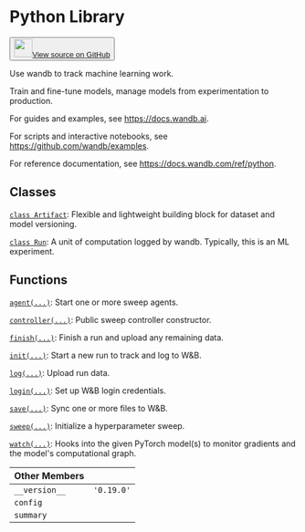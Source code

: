 # Python Library

<!-- Insert buttons and diff -->


<p><button style={{display: 'flex', alignItems: 'center', backgroundColor: 'white', border: '1px solid #ddd', padding: '10px', borderRadius: '6px', cursor: 'pointer', boxShadow: '0 2px 3px rgba(0,0,0,0.1)', transition: 'all 0.3s'}}><a href='https://www.github.com/wandb/wandb/tree/v0.19.0/wandb/__init__.py' style={{fontSize: '1.2em', display: 'flex', alignItems: 'center'}}><img src='https://github.githubassets.com/images/modules/logos_page/GitHub-Mark.png' height='32px' width='32px' style={{marginRight: '10px'}}/>View source on GitHub</a></button></p>


Use wandb to track machine learning work.

Train and fine-tune models, manage models from experimentation to production.

For guides and examples, see https://docs.wandb.ai.

For scripts and interactive notebooks, see https://github.com/wandb/examples.

For reference documentation, see https://docs.wandb.com/ref/python.

## Classes

[`class Artifact`](./artifact.md): Flexible and lightweight building block for dataset and model versioning.

[`class Run`](./run.md): A unit of computation logged by wandb. Typically, this is an ML experiment.

## Functions

[`agent(...)`](./agent.md): Start one or more sweep agents.

[`controller(...)`](./controller.md): Public sweep controller constructor.

[`finish(...)`](./finish.md): Finish a run and upload any remaining data.

[`init(...)`](./init.md): Start a new run to track and log to W&B.

[`log(...)`](./log.md): Upload run data.

[`login(...)`](./login.md): Set up W&B login credentials.

[`save(...)`](./save.md): Sync one or more files to W&B.

[`sweep(...)`](./sweep.md): Initialize a hyperparameter sweep.

[`watch(...)`](./watch.md): Hooks into the given PyTorch model(s) to monitor gradients and the model's computational graph.

| Other Members |  |
| :--- | :--- |
|  `__version__`<a id="__version__"></a> |  `'0.19.0'` |
|  `config`<a id="config"></a> |   |
|  `summary`<a id="summary"></a> |   |
